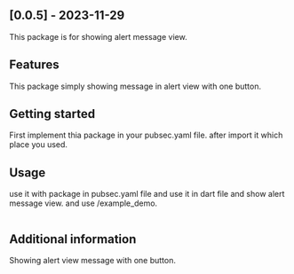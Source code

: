 ## [0.0.5] - 2023-11-29

<!--
This README describes the package. If you publish this package to pub.dev,this README's contents appear on the landing page for your package.

For information about how to write a good package README, see the guide for[writing package pages](https://dart.dev/guides/libraries/writing-package-pages).

For general information about developing packages, see the Dart guide for[creating packages](https://dart.dev/guides/libraries/create-library-packages)and the Flutter guide for [developing packages and plugins](https://flutter.dev/developing-packages).-->

This package is for showing alert message view.

## Features

This package simply showing message in alert view with one button.

## Getting started

First implement thia package in your pubsec.yaml file. after import it which place you used.

## Usage

use it with package in pubsec.yaml file and use it in dart file and show alert message view. and use /example_demo.

```dart

```

## Additional information

Showing alert view message with one button.
